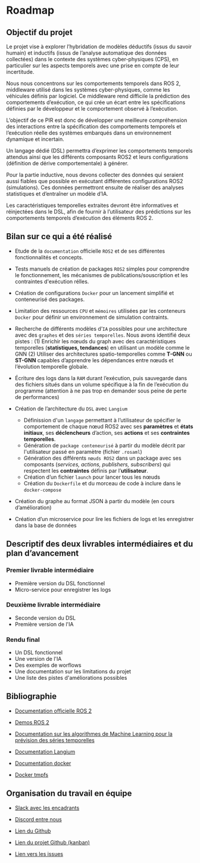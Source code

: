# Roadmap

## Objectif du projet

Le projet vise à explorer l’hybridation de modèles déductifs (issus du savoir humain) et inductifs (issus de l’analyse automatique des données collectées) dans le contexte des systèmes cyber-physiques (CPS), en particulier sur les aspects temporels avec une prise en compte de leur incertitude.

Nous nous concentrons sur les comportements temporels dans ROS 2, middleware utilisé dans les systèmes cyber-physiques, comme les véhicules définis par logiciel. Ce middleware rend difficile la prédiction des comportements d’exécution, ce qui crée un écart entre les spécifications définies par le développeur et le comportement observé à l’exécution.

L’objectif de ce PIR est donc de développer une meilleure compréhension des interactions entre la spécification des comportements temporels et l’exécution réelle des systèmes embarqués dans un environnement dynamique et incertain.

Un langage dédié (DSL) permettra d’exprimer les comportements temporels attendus ainsi que les différents composants ROS2 et leurs configurations (définition de dérive comportementale) à générer.

Pour la partie inductive, nous devons collecter des données qui seraient aussi fiables que possible en exécutant différentes configurations ROS2 (simulations). Ces données permettront ensuite de réaliser des analyses statistiques et d’entraîner un modèle d’IA.

Les caractéristiques temporelles extraites devront être informatives et réinjectées dans le DSL, afin de fournir à l’utilisateur des prédictions sur les comportements temporels d’exécution des éléments ROS 2.

## Bilan sur ce qui a été réalisé

- Etude de la `documentation` officielle `ROS2` et de ses différentes fonctionnalités et concepts.

- Tests manuels de création de packages `ROS2` simples pour comprendre le fonctionnement, les mécanismes de publications/souscription et les contraintes d'exécution rélles.

- Création de configurations `Docker` pour un lancement simplifié et conteneurisé des packages.

- Limitation des ressources `CPU` et `mémoires` utilisées par les conteneurs `Docker` pour définir un environnement de simulation contraints.

- Recherche de différents modèles d’`IA` possibles pour une architecture avec des `graphes` et des `séries temporelles`. Nous avons identifié deux pistes : (1) Enrichir les nœuds du graph avec des caractéristiques temporelles (**statistiques, tendances**) en utilisant un modèle comme le GNN (2) Utiliser des architectures spatio-temporelles comme **T-GNN** ou **ST-GNN** capables d’apprendre les dépendances entre nœuds et l’évolution temporelle globale.

- Écriture des logs dans la `RAM` durant l’exécution, puis sauvegarde dans des fichiers situés dans un volume spécifique à la fin de l’exécution du programme (attention à ne pas trop en demander sous peine de perte de performances)

- Création de l’architecture du `DSL` avec `Langium`
    - Définission d'un `langage` permettant à l’utilisateur de spécifier le comportement de chaque nœud ROS2 avec ses **paramètres** et **états initiaux**, ses **déclencheurs** d’action, ses **actions** et ses **contraintes temporelles**.
    - Génération de `package conteneurisé` à partir du modèle décrit par l'utilisateur passé en paramètre (fichier `.rosaml`)
    - Génération des différents `nœuds ROS2` dans un package avec ses composants (*services, actions, publishers, subscribers*) qui respectent les **contraintes** définis par l’**utilisateur**.
    - Création d’un fichier `launch` pour lancer tous les nœuds
    - Création du `Dockerfile` et du morceau de code à inclure dans le `docker-compose`

- Création du graphe au format JSON à partir du modèle (en cours d’amélioration)
- Création d’un microservice pour lire les fichiers de logs et les enregistrer dans la base de données

## Descriptif des deux livrables intermédiaires et du plan d’avancement

### Premier livrable intermédiaire

- Première version du DSL fonctionnel
- Micro-service pour enregistrer les logs

### Deuxième livrable intermédiaire

- Seconde version du DSL
- Première version de l'IA

### Rendu final

- Un DSL fonctionnel
- Une version de l'IA
- Des exemples de worflows
- Une documentation sur les limitations du projet
- Une liste des pistes d'améliorations possibles

## Bibliographie

- [Documentation officielle ROS 2](https://docs.ros.org/en/rolling/index.html)

- [Demos ROS 2](https://github.com/ros2/demos/tree/jazzy)

- [Documentation sur les algorithmes de Machine Learning pour la prévision des séries temporelles](https://medium.com/@ideaacademy/les-algorithmes-du-machine-learning-pour-la-pr%C3%A9vision-des-s%C3%A9ries-temporelles-partie-i-2b75abae4087)

- [Documentation Langium](https://github.com/eclipse-langium/langium)

- [Documentation docker](https://docs.docker.com)

- [Docker tmpfs](https://docs.docker.com/engine/storage/tmpfs)

## Organisation du travail en équipe

- [Slack avec les encadrants](https://app.slack.com/client/TMW14CTRD/C08RKFX7S2C)

- [Discord entre nous](https://discord.com)

- [Lien du Github](https://github.com/Colin-de-Seroux/temporal-model-hybridization)

- [Lien du projet Github (kanban)](https://github.com/users/Colin-de-Seroux/projects/2)

- [Lien vers les issues](https://github.com/Colin-de-Seroux/temporal-model-hybridization/issues)
